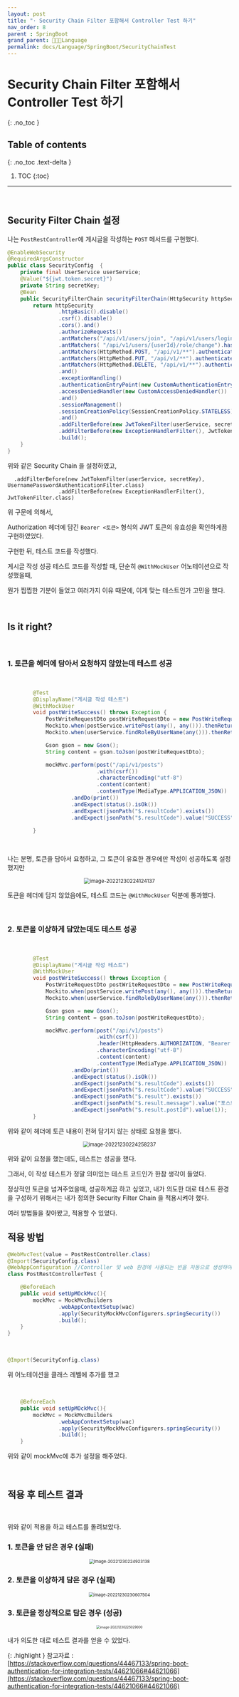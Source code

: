 ```yaml
---
layout: post
title: "· Security Chain Filter 포함해서 Controller Test 하기"
nav_order: 8
parent : SpringBoot
grand_parent: 👩🏻‍💻Language
permalink: docs/Language/SpringBoot/SecurityChainTest
---
```


# Security Chain Filter 포함해서 Controller Test 하기
{: .no_toc }

## Table of contents
{: .no_toc .text-delta }

1. TOC
{:toc}

---

<br>

## Security Filter Chain 설정

나는 `PostRestController`에 게시글을 작성하는 `POST` 메서드를 구현했다.

```java
@EnableWebSecurity
@RequiredArgsConstructor
public class SecurityConfig  {
    private final UserService userService;
    @Value("${jwt.token.secret}")
    private String secretKey;
    @Bean
    public SecurityFilterChain securityFilterChain(HttpSecurity httpSecurity) throws Exception {
        return httpSecurity
                .httpBasic().disable()
                .csrf().disable()
                .cors().and()
                .authorizeRequests()
                .antMatchers("/api/v1/users/join", "/api/v1/users/login").permitAll()
                .antMatchers( "/api/v1/users/{userId}/role/change").hasAnyRole("ADMIN")
                .antMatchers(HttpMethod.POST, "/api/v1/**").authenticated()
                .antMatchers(HttpMethod.PUT, "/api/v1/**").authenticated()
                .antMatchers(HttpMethod.DELETE, "/api/v1/**").authenticated()
                .and()
                .exceptionHandling()
                .authenticationEntryPoint(new CustomAuthenticationEntryPointHandler())
                .accessDeniedHandler(new CustomAccessDeniedHandler())
                .and()
                .sessionManagement()
                .sessionCreationPolicy(SessionCreationPolicy.STATELESS)
                .and()
                .addFilterBefore(new JwtTokenFilter(userService, secretKey), UsernamePasswordAuthenticationFilter.class)
                .addFilterBefore(new ExceptionHandlerFilter(), JwtTokenFilter.class)
                .build();
    }
}

```



위와 같은 Security Chain 을 설정하였고,

```
  .addFilterBefore(new JwtTokenFilter(userService, secretKey), UsernamePasswordAuthenticationFilter.class)
                .addFilterBefore(new ExceptionHandlerFilter(), JwtTokenFilter.class)
```

위 구문에 의해서,

Authorization 헤더에 담긴 `Bearer <토큰>` 형식의 JWT 토큰의 유효성을 확인하게끔 구현하였었다.

구현한 뒤, 테스트 코드를 작성했다.

게시글 작성 성공 테스트 코드를 작성할 때, 단순히 `@WithMockUser` 어노테이션으로 작성했을때, 

뭔가 찝찝한 기분이 들었고 여러가지 이유 때문에, 이게 맞는 테스트인가 고민을 했다.

<br>

## Is it right?

<br>

### 1. 토큰을 헤더에 담아서 요청하지 않았는데 테스트 성공

<br>


```java
        @Test
        @DisplayName("게시글 작성 테스트")
        @WithMockUser
        void postWriteSuccess() throws Exception {
            PostWriteRequestDto postWriteRequestDto = new PostWriteRequestDto("title", "body");
            Mockito.when(postService.writePost(any(), any())).thenReturn(new PostWriteResponseDto("포스트 등록 완료", 1L));
            Mockito.when(userService.findRoleByUserName(any())).thenReturn(UserRole.ROLE_USER);

            Gson gson = new Gson();
            String content = gson.toJson(postWriteRequestDto);

            mockMvc.perform(post("/api/v1/posts")
                            .with(csrf())
                            .characterEncoding("utf-8")
                            .content(content)
                            .contentType(MediaType.APPLICATION_JSON))
                    .andDo(print())
                    .andExpect(status().isOk())
                    .andExpect(jsonPath("$.resultCode").exists())
                    .andExpect(jsonPath("$.resultCode").value("SUCCESS"))

        }
```

<br>


나는 분명, 토큰을 담아서 요청하고, 그 토큰이 유효한 경우에만 작성이 성공하도록 설정했지만

<p align="center">
<img src="https://raw.githubusercontent.com/buinq/imageServer/main/img/image-20221230224124137.png" alt="image-20221230224124137" style="zoom:80%;" />
</p>

토큰을 헤더에 담지 않았음에도, 테스트 코드는 `@WithMockUser` 덕분에 통과했다.

<br>


### 2. 토큰을 이상하게 담았는데도 테스트 성공

<br>


```java
        @Test
        @DisplayName("게시글 작성 테스트")
        @WithMockUser
        void postWriteSuccess() throws Exception {
            PostWriteRequestDto postWriteRequestDto = new PostWriteRequestDto("title", "body");
            Mockito.when(postService.writePost(any(), any())).thenReturn(new PostWriteResponseDto("포스트 등록 완료", 1L));
            Mockito.when(userService.findRoleByUserName(any())).thenReturn(UserRole.ROLE_USER);

            Gson gson = new Gson();
            String content = gson.toJson(postWriteRequestDto);

            mockMvc.perform(post("/api/v1/posts")
                            .with(csrf())
                            .header(HttpHeaders.AUTHORIZATION, "Bearer ")
                            .characterEncoding("utf-8")
                            .content(content)
                            .contentType(MediaType.APPLICATION_JSON))
                    .andDo(print())
                    .andExpect(status().isOk())
                    .andExpect(jsonPath("$.resultCode").exists())
                    .andExpect(jsonPath("$.resultCode").value("SUCCESS"))
                    .andExpect(jsonPath("$.result").exists())
                    .andExpect(jsonPath("$.result.message").value("포스트 등록 완료"))
                    .andExpect(jsonPath("$.result.postId").value(1));
        }
```

위와 같이 헤더에 토큰 내용이 전혀 담기지 않는 상태로 요청을 했다.

<p align="center">
<img src="https://raw.githubusercontent.com/buinq/imageServer/main/img/image-20221230224258237.png" alt="image-20221230224258237" style="zoom:80%;" />
</p>

위와 같이 요청을 했는데도, 테스트는 성공을 했다.



그래서, 이 작성 테스트가 정말 의미있는 테스트 코드인가 한참 생각이 들었다.

정상적인 토큰을 넘겨주었을때, 성공하게끔 하고 싶었고, 내가 의도한 대로 테스트 환경을 구성하기 위해서는 내가 정의한 Security Filter Chain 을 적용시켜야 했다.

여러 방법들을 찾아봤고, 적용할 수 있었다.

## 적용 방법

```java
@WebMvcTest(value = PostRestController.class)
@Import(SecurityConfig.class)
@WebAppConfiguration //Controller 및 web 환경에 사용되는 빈을 자동으로 생성하여 등록한다.
class PostRestControllerTest {

    @BeforeEach
    public void setUpMOckMvc(){
        mockMvc = MockMvcBuilders
                .webAppContextSetup(wac)
                .apply(SecurityMockMvcConfigurers.springSecurity())
                .build();
    }
}
```

<br>


 ```java
@Import(SecurityConfig.class)
 ```

위 어노테이션을 클래스 레벨에 추가를 했고

<br>

```java
    @BeforeEach
    public void setUpMOckMvc(){
        mockMvc = MockMvcBuilders
                .webAppContextSetup(wac)
                .apply(SecurityMockMvcConfigurers.springSecurity())
                .build();
    }
```

위와 같이 mockMvc에 추가 설정을 해주었다.

<br>

## 적용 후 테스트 결과

<br>

위와 같이 적용을 하고 테스트를 돌려보았다.

### 1. 토큰을 안 담은 경우 (실패)

<p align="center">
<img src="https://raw.githubusercontent.com/buinq/imageServer/main/img/image-20221230224923138.png" alt="image-20221230224923138" style="zoom: 67%;" />
</p>

### 2. 토큰을 이상하게 담은 경우 (실패)

<p align="center">
<img src="https://raw.githubusercontent.com/buinq/imageServer/main/img/image-20221230230607504.png" alt="image-20221230230607504" style="zoom: 67%;" />
</p>

### 3. 토큰을 정상적으로 담은 경우 (성공)

<p align="center">
<img src="https://raw.githubusercontent.com/buinq/imageServer/main/img/image-20221230225029000.png" alt="image-20221230225029000" style="zoom: 50%;" />
</p>


내가 의도한 대로 테스트 결과를 얻을 수 있었다.


{: .highlight } 
참고자료 : [https://stackoverflow.com/questions/44467133/spring-boot-authentication-for-integration-tests/44621066#44621066](https://stackoverflow.com/questions/44467133/spring-boot-authentication-for-integration-tests/44621066#44621066)